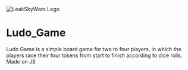 ![LeakSkyWars Logo](https://i.imgur.com/Nq5SQQn.png)

# Ludo_Game
Ludo Game is a simple board game for two to four players, in which the players race their four tokens from start to finish according to dice rolls. Made on JS
